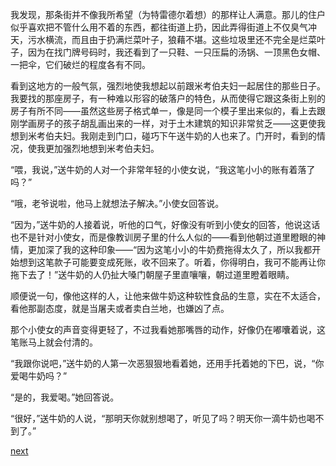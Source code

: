 
我发现，那条街并不像我所希望（为特雷德尔着想）的那样让人满意。那儿的住户似乎喜欢把不管什么用不着的东西，都往街道上扔，因此弄得街道上不仅臭气冲天，污水横流，而且由于扔满烂菜叶子，狼藉不堪。这些垃圾里还不完全是烂菜叶子，因为在找门牌号码时，我还看到了一只鞋、一只压扁的汤锅、一顶黑色女帽、一把伞，它们破烂的程度各有不同。

看到这地方的一般气氛，强烈地使我想起以前跟米考伯夫妇一起居住的那些日子。我要找的那座房子，有一种难以形容的破落户的特色，从而使得它跟这条街上别的房子有所不同——虽然这些房子格式单一，像是同一个模子里出来似的，看上去跟刚学画房子的孩子胡乱画出来的一样，对于土木建筑的知识非常贫乏——这更使我想到米考伯夫妇。我刚走到门口，碰巧下午送牛奶的人也来了。门开时，看到的情况，使我更加强烈地想到米考伯夫妇。

“喂，我说，”送牛奶的人对一个非常年轻的小使女说，“我这笔小小的账有着落了吗？”

“哦，老爷说啦，他马上就想法子解决。”小使女回答说。

“因为，”送牛奶的人接着说，听他的口气，好像没有听到小使女的回答，他说这话也不是针对小使女，而是像教训房子里的什么人似的——看到他朝过道里瞪眼的神情，更加深了我的这种印象——“因为这笔小小的牛奶费拖得太久了，所以我都开始想到这笔款子可能要变成死账，收不回来了。听着，你得明白，我可不能再让你拖下去了！”送牛奶的人仍扯大嗓门朝屋子里直嚷嚷，朝过道里瞪着眼睛。

顺便说一句，像他这样的人，让他来做牛奶这种软性食品的生意，实在不太适合，看他那副态度，就是当屠夫或者卖白兰地，也嫌凶了点。

那个小使女的声音变得更轻了，不过我看她那嘴唇的动作，好像仍在嘟囔着说，这笔账马上就会付清的。

“我跟你说吧，”送牛奶的人第一次恶狠狠地看着她，还用手托着她的下巴，说，“你爱喝牛奶吗？”

“是的，我爱喝。”她回答说。

“很好，”送牛奶的人说，“那明天你就别想喝了，听见了吗？明天你一滴牛奶也喝不到了。”

[next](page357.md)